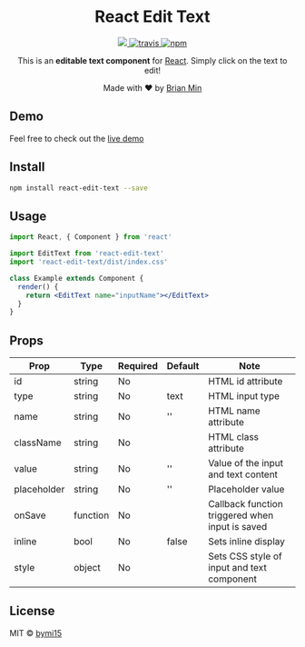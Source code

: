 <h1 align="center">React Edit Text</h1>

<p align="center">
    <a href="https://david-dm.org/bymi15/react-edit-text" title="dependencies status">
        <img src="https://david-dm.org/bymi15/react-edit-text/status.svg?style=flat-square"/>
    </a>
    <a href="https://travis-ci.com/github/bymi15/react-edit-text">
        <img src="https://api.travis-ci.com/bymi15/react-edit-text.svg?branch=main" alt="travis" />
    </a>
    <a href="https://www.npmjs.com/package/react-edit-text">
        <img src="https://img.shields.io/npm/v/react-edit-text?color=brightgreen&style=flat-squaret" alt="npm" />
    </a>
</p>

<p align="center">This is an <b>editable text component</b> for <a href="https://reactjs.org/">React</a>. Simply click on the text to edit!</p>
<p align="center">Made with <span role="img" aria-label="love">❤️</span> by <a href="https://github.com/bymi15">Brian Min</a></p>
            
## Demo
Feel free to check out the [live demo](https://bymi15.github.io/react-edit-text)
            
## Install

```bash
npm install react-edit-text --save
```

## Usage

```jsx
import React, { Component } from 'react'

import EditText from 'react-edit-text'
import 'react-edit-text/dist/index.css'

class Example extends Component {
  render() {
    return <EditText name="inputName"></EditText>
  }
}
```

## Props
| Prop        | Type     | Required | Default | Note                                            |
|-------------|----------|----------|---------|-------------------------------------------------|
| id          | string   | No       |         | HTML id attribute                               |
| type        | string   | No       | text    | HTML input type                                 |
| name        | string   | No       | ''      | HTML name attribute                             |
| className   | string   | No       |         | HTML class attribute                            |
| value       | string   | No       | ''      | Value of the input and text content             |
| placeholder | string   | No       | ''      | Placeholder value                               |
| onSave      | function | No       |         | Callback function triggered when input is saved |
| inline      | bool     | No       | false   | Sets inline display                             |
| style       | object   | No       |         | Sets CSS style of input and text component      |

## License

MIT © [bymi15](https://github.com/bymi15)

